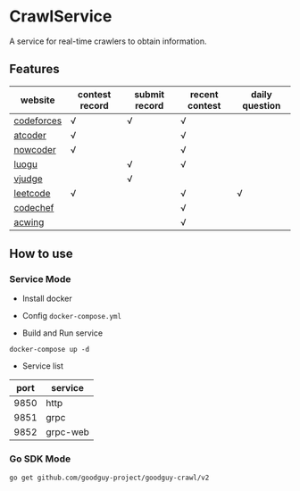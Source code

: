 # CrawlService

A service for real-time crawlers to obtain information.

## Features

| website                               | contest record | submit record | recent contest | daily question |
|---------------------------------------|----------------|---------------|----------------|----------------|
| [codeforces](https://codeforces.com/) | √              | √             | √              |                |
| [atcoder](https://atcoder.jp)         | √              |               | √              |                |
| [nowcoder](https://nowcoder.com)      | √              |               | √              |                |
| [luogu](https://luogu.com.cn)         |                | √             | √              |                |
| [vjudge](https://vjudge.net)          |                | √             |                |                |
| [leetcode](https://leetcode.cn)       | √              |               | √              | √              |
| [codechef](https://www.codechef.com/) |                |               | √              |                |
| [acwing](https://www.acwing.com/)     |                |               | √              |                |

## How to use

### Service Mode

- Install docker

- Config `docker-compose.yml`

- Build and Run service

`docker-compose up -d`

- Service list

| port | service  |
|------|----------|
| 9850 | http     |
| 9851 | grpc     |
| 9852 | grpc-web |

### Go SDK Mode

`go get github.com/goodguy-project/goodguy-crawl/v2`
